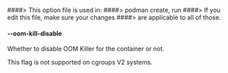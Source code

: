 ####> This option file is used in:
####>   podman create, run
####> If you edit this file, make sure your changes
####> are applicable to all of those.
#### **--oom-kill-disable**

Whether to disable OOM Killer for the container or not.

This flag is not supported on cgroups V2 systems.
